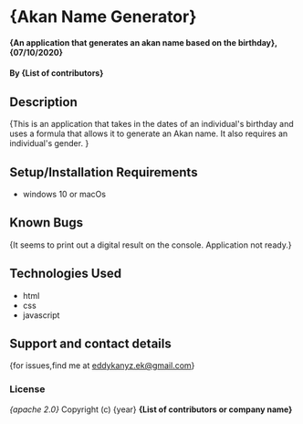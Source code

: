 # {Akan Name Generator}
#### {An application that generates an akan name based on the birthday}, {07/10/2020}
#### By **{List of contributors}**
## Description
{This is an application that takes in the dates of an individual's birthday and uses a formula that allows it to generate an Akan name. It also requires an individual's gender. }
## Setup/Installation Requirements
* windows 10 or macOs
## Known Bugs
{It seems to print out a digital result on the console. Application not ready.}
## Technologies Used
 * html
 * css
 * javascript
## Support and contact details
{for issues,find me at eddykanyz.ek@gmail.com}
### License
*{apache 2.0}*
Copyright (c) {year} **{List of contributors or company name}**